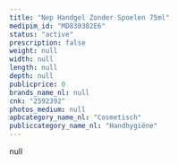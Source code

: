 ```yaml
---
title: "Nep Handgel Zonder Spoelen 75ml"
medipim_id: "MD830382E6"
status: "active"
prescription: false
weight: null
width: null
length: null
depth: null
publicprice: 0
brands_name_nl: null
cnk: "2592392"
photos_medium: null
apbcategory_name_nl: "Cosmetisch"
publiccategory_name_nl: "Handhygiëne"
---
```

null
